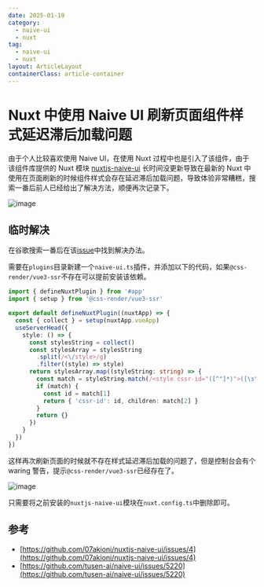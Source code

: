 ```yaml
---
date: 2025-01-19
category:
  - naive-ui
  - nuxt
tag:
  - naive-ui
  - nuxt
layout: ArticleLayout
containerClass: article-container
---
```


# Nuxt 中使用 Naive UI 刷新页面组件样式延迟滞后加载问题

由于个人比较喜欢使用 Naive UI，在使用 Nuxt 过程中也是引入了该组件，由于该组件库提供的 Nuxt 模块 [nuxtjs-naive-ui](https://github.com/07akioni/nuxtjs-naive-ui) 长时间没更新导致在最新的 Nuxt 中使用在页面刷新的时候组件样式会存在延迟滞后加载问题，导致体验非常糟糕，搜索一番后前人已经给出了解决方法，顺便再次记录下。

<!-- more -->

![image](https://image.liubing.me/i/2025/01/19/678cc2ffda71c.gif)

## 临时解决

在谷歌搜索一番后在该[issue](https://github.com/07akioni/css-render/issues/1108)中找到解决办法。

需要在`plugins`目录新建一个`naive-ui.ts`插件，并添加以下的代码，如果`@css-render/vue3-ssr`不存在可以提前安装该依赖。

```ts
import { defineNuxtPlugin } from '#app'
import { setup } from '@css-render/vue3-ssr'

export default defineNuxtPlugin((nuxtApp) => {
  const { collect } = setup(nuxtApp.vueApp)
  useServerHead({
    style: () => {
      const stylesString = collect()
      const stylesArray = stylesString
        .split(/<\/style>/g)
        .filter((style) => style)
      return stylesArray.map((styleString: string) => {
        const match = styleString.match(/<style cssr-id="([^"]*)">([\s\S]*)/)
        if (match) {
          const id = match[1]
          return { 'cssr-id': id, children: match[2] }
        }
        return {}
      })
    }
  })
})
```

这样再次刷新页面的时候就不存在样式延迟滞后加载的问题了，但是控制台会有个 waring 警告，提示`@css-render/vue3-ssr`已经存在了。

![image](https://image.liubing.me/i/2025/01/19/678cc518090ea.png)

只需要将之前安装的`nuxtjs-naive-ui`模块在`nuxt.config.ts`中删除即可。

## 参考

- [https://github.com/07akioni/nuxtjs-naive-ui/issues/4](https://github.com/07akioni/nuxtjs-naive-ui/issues/4)
- [https://github.com/tusen-ai/naive-ui/issues/5220](https://github.com/tusen-ai/naive-ui/issues/5220)
